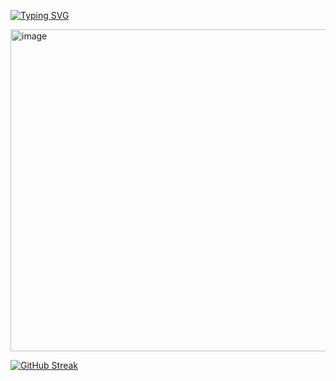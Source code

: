 [![Typing SVG](https://readme-typing-svg.demolab.com?font=Fira+Code&pause=1000&color=F73A3A&random=false&width=800&lines=Hi+my+name+is+Hadizah+it's+pronounced+Ha-dee-zaa+get+it+right;I+know+Java+and+Python%F0%9F%92%96;%E2%9C%A8My+favorite+color+is+red%E2%9C%A8)](https://git.io/typing-svg)


 <img width="515" alt="image" src="https://github.com/Hadizah454/Hadizah454/assets/122140803/3569d5d5-80b8-4581-a750-5387cbccce70">






[![GitHub Streak](https://streak-stats.demolab.com?user=Hadizah454&theme=sunset-gradient&date_format=%5BY.%5Dn.j&exclude_days=Mon)](https://git.io/streak-stats)

